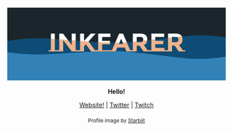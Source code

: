 ![Logo](https://raw.githubusercontent.com/inkfarer/inkfarer/master/inkybanner.png)

<p align="center">
  <b>Hello!</b>
</a>

<p align="center">
  <a href="https://inkfarer.com">Website!</a>
  |
  <a href="https://twitter.com/inkfarer">Twitter</a>
  |
  <a href="https://www.twitch.tv/inkfarer">Twitch</a>
</p>

<p align="center">
  <sub>Profile image by <a href="https://twitter.com/starbiit">Starbiit</a></sub>
</p>

<!--
**inkfarer/inkfarer** is a ✨ _special_ ✨ repository because its `README.md` (this file) appears on your GitHub profile.

Here are some ideas to get you started:

- 🔭 I’m currently working on ...
- 🌱 I’m currently learning ...
- 👯 I’m looking to collaborate on ...
- 🤔 I’m looking for help with ...
- 💬 Ask me about ...
- 📫 How to reach me: ...
- 😄 Pronouns: ...
- ⚡ Fun fact: ...
-->
